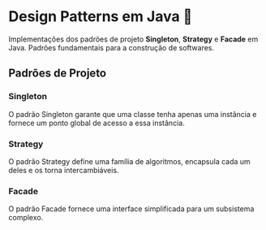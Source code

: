 # Design Patterns em Java 📐

Implementações dos padrões de projeto **Singleton**, **Strategy** e **Facade** em Java. Padrões fundamentais para a construção de softwares.

## Padrões de Projeto

### Singleton

O padrão Singleton garante que uma classe tenha apenas uma instância e fornece um ponto global de acesso a essa instância.

### Strategy

O padrão Strategy define uma família de algoritmos, encapsula cada um deles e os torna intercambiáveis.

### Facade

O padrão Facade fornece uma interface simplificada para um subsistema complexo.
